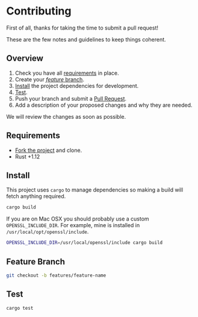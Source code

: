 # Contributing

First of all, thanks for taking the time to submit a pull request!

These are the few notes and guidelines to keep things coherent.


## Overview

1. Check you have all [requirements](#requirements) in place.
2. Create your [_feature_ branch](#feature-branch).
3. [Install](#install) the project dependencies for development.
4. [Test](#test).
5. Push your branch and submit a [Pull Request](https://github.com/ustwo/github-issues/compare/).
6. Add a description of your proposed changes and why they are needed.

We will review the changes as soon as possible.


## Requirements

* [Fork the project](http://github.com/ustwo/github-issues/fork) and clone.
* Rust +1.12


## Install

This project uses `cargo` to manage dependencies so making a build will fetch
anything required.

```sh
cargo build
```

If you are on Mac OSX you should probably use a custom `OPENSSL_INCLUDE_DIR`.
For example, mine is installed in `/usr/local/opt/openssl/include`.

```sh
OPENSSL_INCLUDE_DIR=/usr/local/openssl/include cargo build
```


## Feature Branch

```sh
git checkout -b features/feature-name
```


## Test

```sh
cargo test
```

